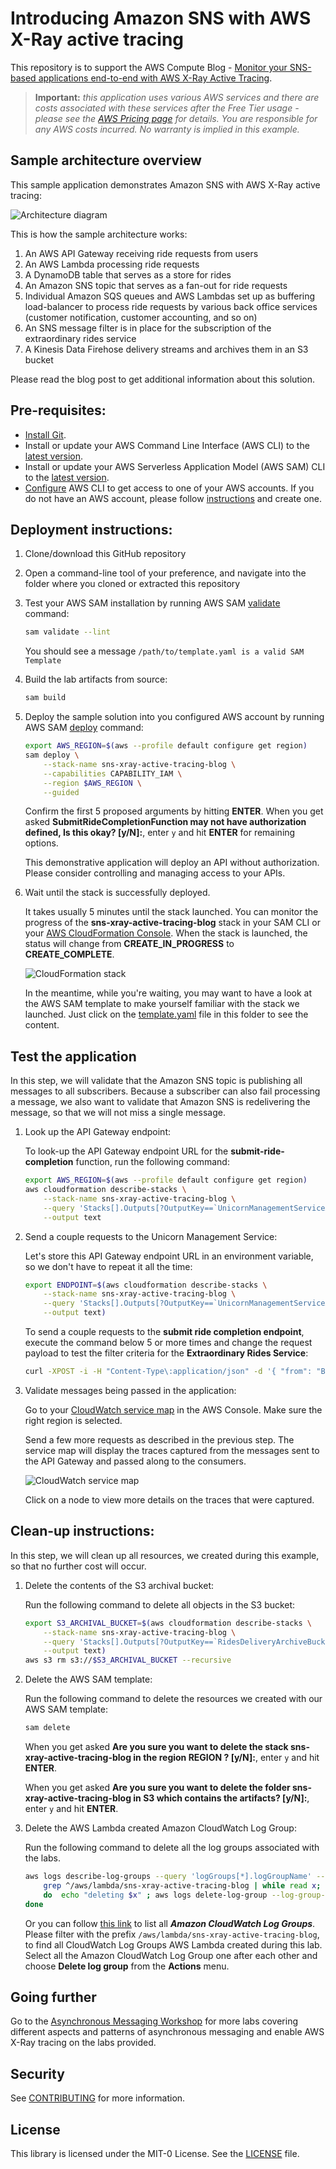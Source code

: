 # Introducing Amazon SNS with AWS X-Ray active tracing

This repository is to support the AWS Compute Blog - [Monitor your SNS-based applications end-to-end with AWS X-Ray Active Tracing](#).

> **Important:** _this application uses various AWS services and there are costs associated with these services after the Free Tier usage - please see the [AWS Pricing page](https://aws.amazon.com/pricing/) for details. You are responsible for any AWS costs incurred. No warranty is implied in this example._

## Sample architecture overview

This sample application demonstrates Amazon SNS with AWS X-Ray active tracing:

![Architecture diagram](/images/x-ray-sns-tracing-integration-use-case-2-architecture.drawio.png)

This is how the sample architecture works:

1. An AWS API Gateway receiving ride requests from users
2. An AWS Lambda processing ride requests
3. A DynamoDB table that serves as a store for rides
4. An Amazon SNS topic that serves as a fan-out for ride requests
5. Individual Amazon SQS queues and AWS Lambdas set up as buffering load-balancer to process ride requests by various back office services (customer notification, customer accounting, and so on)
6. An SNS message filter is in place for the subscription of the extraordinary rides service
7. A Kinesis Data Firehose delivery streams and archives them in an S3 bucket

Please read the blog post to get additional information about this solution.

## Pre-requisites:

- [Install Git](https://git-scm.com/book/en/v2/Getting-Started-Installing-Git).
- Install or update your AWS Command Line Interface (AWS CLI) to the [latest version](https://docs.aws.amazon.com/cli/latest/userguide/getting-started-install.html).
- Install or update your AWS Serverless Application Model (AWS SAM) CLI to the [latest version](https://docs.aws.amazon.com/serverless-application-model/latest/developerguide/install-sam-cli.html).
- [Configure](https://docs.aws.amazon.com/cli/latest/userguide/cli-configure-files.html) AWS CLI to get access to one of your AWS accounts. If you do not have an AWS account, please follow [instructions](https://portal.aws.amazon.com/gp/aws/developer/registration/index.html) and create one.

## Deployment instructions:

1. Clone/download this GitHub repository
2. Open a command-line tool of your preference, and navigate into the folder where you cloned or extracted this repository
3. Test your AWS SAM installation by running AWS SAM [validate](https://docs.aws.amazon.com/serverless-application-model/latest/developerguide/sam-cli-command-reference-sam-validate.html) command:

   ```bash
   sam validate --lint
   ```

   You should see a message `/path/to/template.yaml is a valid SAM Template`

4. Build the lab artifacts from source:

   ```bash
   sam build
   ```

5. Deploy the sample solution into you configured AWS account by running AWS SAM [deploy](https://docs.aws.amazon.com/serverless-application-model/latest/developerguide/sam-cli-command-reference-sam-deploy.html) command:

   ```bash
   export AWS_REGION=$(aws --profile default configure get region)
   sam deploy \
       --stack-name sns-xray-active-tracing-blog \
       --capabilities CAPABILITY_IAM \
       --region $AWS_REGION \
       --guided
   ```

   Confirm the first 5 proposed arguments by hitting **ENTER**. When you get asked **SubmitRideCompletionFunction may not have authorization defined, Is this okay? [y/N]:**, enter `y` and hit **ENTER** for remaining options.

   This demonstrative application will deploy an API without authorization. Please consider controlling and managing access to your APIs.

6. Wait until the stack is successfully deployed.

   It takes usually 5 minutes until the stack launched. You can monitor the progress of the **sns-xray-active-tracing-blog** stack in your SAM CLI or your [AWS CloudFormation Console](https://console.aws.amazon.com/cloudformation). When the stack is launched, the status will change from **CREATE_IN_PROGRESS** to **CREATE_COMPLETE**.

   ![CloudFormation stack](images/cloudformation.png)

   In the meantime, while you're waiting, you may want to have a look at the AWS SAM template to make yourself familiar with the stack we launched. Just click on the [template.yaml](template.yaml) file in this folder to see the content.

## Test the application

In this step, we will validate that the Amazon SNS topic is publishing all messages to all subscribers. Because a subscriber can also fail processing a message, we also want to validate that Amazon SNS is redelivering the message, so that we will not miss a single message.

1. Look up the API Gateway endpoint:

   To look-up the API Gateway endpoint URL for the **submit-ride-completion** function, run the following command:

   ```bash
   export AWS_REGION=$(aws --profile default configure get region)
   aws cloudformation describe-stacks \
       --stack-name sns-xray-active-tracing-blog \
       --query 'Stacks[].Outputs[?OutputKey==`UnicornManagementServiceApiSubmitRideCompletionEndpoint`].OutputValue' \
       --output text
    ```

2. Send a couple requests to the Unicorn Management Service:

   Let's store this API Gateway endpoint URL in an environment variable, so we don't have to repeat it all the time:

   ```bash
   export ENDPOINT=$(aws cloudformation describe-stacks \
       --stack-name sns-xray-active-tracing-blog \
       --query 'Stacks[].Outputs[?OutputKey==`UnicornManagementServiceApiSubmitRideCompletionEndpoint`].OutputValue' \
       --output text)
   ```

   To send a couple requests to the **submit ride completion endpoint**, execute the command below 5 or more times and change the request payload to test the filter criteria for the **Extraordinary Rides Service**:

   ```bash
   curl -XPOST -i -H "Content-Type\:application/json" -d '{ "from": "Berlin", "to": "Frankfurt", "duration": 420, "distance": 600, "customer": "cmr", "fare": 256.50 }' $ENDPOINT
   ```

3. Validate messages being passed in the application:

   Go to your [CloudWatch service map](https://console.aws.amazon.com/cloudwatch/home?#xray:service-map) in the AWS Console. Make sure the right region is selected.

   Send a few more requests as described in the previous step. The service map will display the traces captured from the messages sent to the API Gateway and passed along to the consumers.

   ![CloudWatch service map](images/servicemap.png)

   Click on a node to view more details on the traces that were captured.

## Clean-up instructions:

In this step, we will clean up all resources, we created during this example, so that no further cost will occur.

1. Delete the contents of the S3 archival bucket:

   Run the following command to delete all objects in the S3 bucket:

   ```bash
   export S3_ARCHIVAL_BUCKET=$(aws cloudformation describe-stacks \
       --stack-name sns-xray-active-tracing-blog \
       --query 'Stacks[].Outputs[?OutputKey==`RidesDeliveryArchiveBucket`].OutputValue' \
       --output text)
   aws s3 rm s3://$S3_ARCHIVAL_BUCKET --recursive
   ```

2. Delete the AWS SAM template:

   Run the following command to delete the resources we created with our AWS SAM template:

   ```bash
   sam delete
   ```

   When you get asked **Are you sure you want to delete the stack sns-xray-active-tracing-blog in the region REGION ? [y/N]:**, enter `y` and hit **ENTER**.

   When you get asked **Are you sure you want to delete the folder sns-xray-active-tracing-blog in S3 which contains the artifacts? [y/N]:**, enter `y` and hit **ENTER**.

3. Delete the AWS Lambda created Amazon CloudWatch Log Group:

   Run the following command to delete all the log groups associated with the labs.

   ```bash
   aws logs describe-log-groups --query 'logGroups[*].logGroupName' --output table | awk '{print $2}' | \
       grep ^/aws/lambda/sns-xray-active-tracing-blog | while read x; \
       do  echo "deleting $x" ; aws logs delete-log-group --log-group-name $x --region us-east-2; \
   done
   ```

   Or you can follow [this link](https://console.aws.amazon.com/cloudwatch/home#logsV2:log-groups) to list all ***Amazon CloudWatch Log Groups***. Please filter with the prefix `/aws/lambda/sns-xray-active-tracing-blog`, to find all CloudWatch Log Groups AWS Lambda created during this lab. Select all the Amazon CloudWatch Log Group one after each other and choose **Delete log group** from the **Actions** menu.

## Going further

Go to the [Asynchronous Messaging Workshop](https://async-messaging.workshop.aws/) for more labs covering different aspects and patterns of asynchronous messaging and enable AWS X-Ray tracing on the labs provided.

## Security

See [CONTRIBUTING](CONTRIBUTING.md) for more information.

## License

This library is licensed under the MIT-0 License. See the [LICENSE](LICENSE) file.
